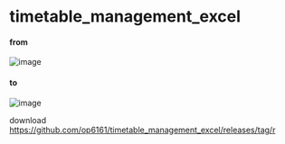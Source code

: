 # timetable_management_excel


#### from
![image](https://github.com/op6161/timetable_management_excel/assets/107234146/88ccbf4d-0786-4ea7-a163-8e508f458a4f)


#### to
![image](https://github.com/op6161/timetable_management_excel/assets/107234146/e3cecc23-db49-4978-b7d3-01fc639a5cab)


download 
https://github.com/op6161/timetable_management_excel/releases/tag/r
